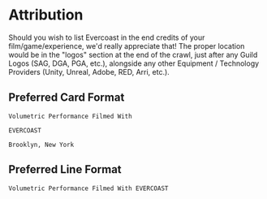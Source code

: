 # Attribution
Should you wish to list Evercoast in the end credits of your film/game/experience, we'd really appreciate that! The proper location would be in the "logos" section at the end of the crawl, just after any Guild Logos (SAG, DGA, PGA, etc.), alongside any other Equipment / Technology Providers (Unity, Unreal, Adobe, RED, Arri, etc.).

## Preferred Card Format
`Volumetric Performance Filmed With`

`EVERCOAST`

`Brooklyn, New York`

## Preferred Line Format
`Volumetric Performance Filmed With EVERCOAST`
